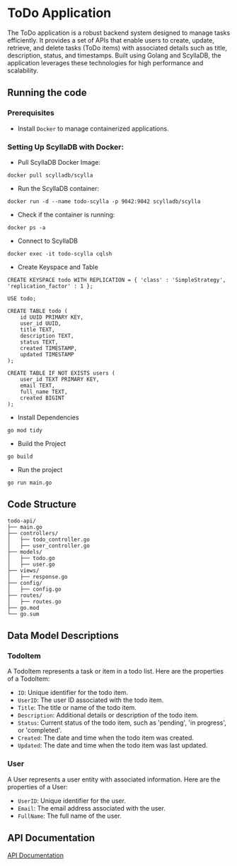 # ToDo Application
 
The ToDo application is a robust backend system designed to manage tasks efficiently. It provides a set of APIs that enable users to create, update, retrieve, and delete tasks (ToDo items) with associated details such as title, description, status, and timestamps. Built using Golang and ScyllaDB, the application leverages these technologies for high performance and scalability.

## Running the code

### Prerequisites

- Install `Docker` to manage containerized applications.

### Setting Up ScyllaDB with Docker:

- Pull ScyllaDB Docker Image:
  
```
docker pull scylladb/scylla
```
- Run the ScyllaDB container:

```
docker run -d --name todo-scylla -p 9042:9042 scylladb/scylla
```
- Check if the container is running:

```
docker ps -a
```
- Connect to ScyllaDB

```
docker exec -it todo-scylla cqlsh
```

-  Create Keyspace and Table

```
CREATE KEYSPACE todo WITH REPLICATION = { 'class' : 'SimpleStrategy', 'replication_factor' : 1 };

USE todo;

CREATE TABLE todo (
    id UUID PRIMARY KEY,
    user_id UUID,
    title TEXT,
    description TEXT,
    status TEXT,
    created TIMESTAMP,
    updated TIMESTAMP
);

CREATE TABLE IF NOT EXISTS users (
    user_id TEXT PRIMARY KEY,
    email TEXT,
    full_name TEXT,
    created BIGINT
);

```
- Install Dependencies

```
go mod tidy

```

- Build the Project

```
go build

```

- Run the project

```
go run main.go

```

## Code Structure

```
todo-api/
├── main.go
├── controllers/
│   ├── todo_controller.go
│   ├── user_controller.go
├── models/
│   ├── todo.go
│   ├── user.go
├── views/
│   ├── response.go
├── config/
│   ├── config.go
├── routes/
│   ├── routes.go
├── go.mod
└── go.sum
```

## Data Model Descriptions

### TodoItem

A TodoItem represents a task or item in a todo list. Here are the properties of a TodoItem:

- `ID`: Unique identifier for the todo item.
- `UserID`: The user ID associated with the todo item.
- `Title`: The title or name of the todo item.
- `Description`: Additional details or description of the todo item.
- `Status`: Current status of the todo item, such as 'pending', 'in progress', or 'completed'.
- `Created`: The date and time when the todo item was created.
- `Updated`: The date and time when the todo item was last updated.

### User

A User represents a user entity with associated information. Here are the properties of a User:

- `UserID`: Unique identifier for the user.
- `Email`: The email address associated with the user.
- `FullName`: The full name of the user.



## API Documentation

[API Documentation](APIs.md)
